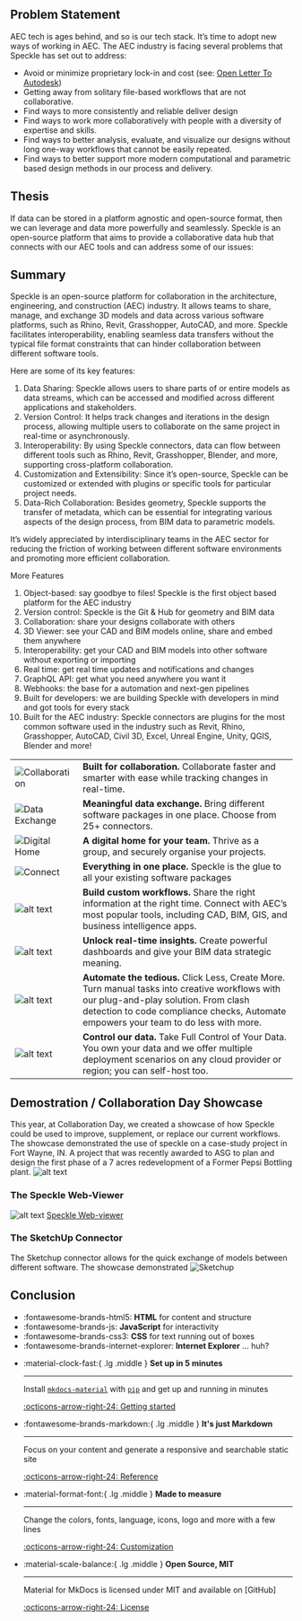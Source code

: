 ## Problem Statement
AEC tech is ages behind, and so is our tech stack. It’s time to adopt new ways of working in AEC. The AEC industry is facing several problems that Speckle has set out to address:
-	Avoid or minimize proprietary lock-in and cost (see: [Open Letter To Autodesk](https://aecmag.s3.amazonaws.com/AEC_Autodesk_customer_letter.pdf))
-	Getting away from solitary file-based workflows that are not collaborative.
-	Find ways to more consistently and reliable deliver design
-	Find ways to work more collaboratively with people with a diversity of expertise and skills.
-	Find ways to better analysis, evaluate, and visualize our designs without long one-way workflows that cannot be easily repeated.
-	Find ways to better support more modern computational and parametric based design methods in our process and delivery.


## Thesis
If data can be stored in a platform agnostic and open-source format, then we can leverage and data more powerfully and seamlessly. Speckle is an open-source platform that aims to provide a collaborative data hub that connects with our AEC tools and can address some of our issues:


## Summary
Speckle is an open-source platform for collaboration in the architecture, engineering, and construction (AEC) industry. It allows teams to share, manage, and exchange 3D models and data across various software platforms, such as Rhino, Revit, Grasshopper, AutoCAD, and more. Speckle facilitates interoperability, enabling seamless data transfers without the typical file format constraints that can hinder collaboration between different software tools.

Here are some of its key features:

1. Data Sharing: Speckle allows users to share parts of or entire models as data streams, which can be accessed and modified across different applications and stakeholders.
2. Version Control: It helps track changes and iterations in the design process, allowing multiple users to collaborate on the same project in real-time or asynchronously.
3. Interoperability: By using Speckle connectors, data can flow between different tools such as Rhino, Revit, Grasshopper, Blender, and more, supporting cross-platform collaboration.
4. Customization and Extensibility: Since it’s open-source, Speckle can be customized or extended with plugins or specific tools for particular project needs.
5. Data-Rich Collaboration: Besides geometry, Speckle supports the transfer of metadata, which can be essential for integrating various aspects of the design process, from BIM data to parametric models.

It’s widely appreciated by interdisciplinary teams in the AEC sector for reducing the friction of working between different software environments and promoting more efficient collaboration.

More Features
1. Object-based: say goodbye to files! Speckle is the first object based platform for the AEC industry
1. Version control: Speckle is the Git & Hub for geometry and BIM data
1. Collaboration: share your designs collaborate with others
1. 3D Viewer: see your CAD and BIM models online, share and embed them anywhere
1. Interoperability: get your CAD and BIM models into other software without exporting or importing
1. Real time: get real time updates and notifications and changes
1. GraphQL API: get what you need anywhere you want it
1. Webhooks: the base for a automation and next-gen pipelines
1. Built for developers: we are building Speckle with developers in mind and got tools for every stack
1. Built for the AEC industry: Speckle connectors are plugins for the most common software used in the industry such as Revit, Rhino, Grasshopper, AutoCAD, Civil 3D, Excel, Unreal Engine, Unity, QGIS, Blender and more!

|  |  |
| --- | --- |
| ![Collaboration](<assets/11.1-Interoperability - Speckle/image.png>) | **Built for collaboration.** Collaborate faster and smarter with ease while tracking changes in real-time. |
| ![Data Exchange](<assets/11.1-Interoperability - Speckle/image-1.png>) | **Meaningful data exchange.** Bring different software packages in one place. Choose from 25+ connectors.|
| ![Digital Home](<assets/11.1-Interoperability - Speckle/image-2.png>) | **A digital home for your team.** Thrive as a group, and securely organise your projects. |
| ![Connect](<assets/11.1-Interoperability - Speckle/image-3.png>) | **Everything in one place.** Speckle is the glue to all your existing software packages |
| ![alt text](<assets/11.1-Interoperability - Speckle/image-4.png>) | **Build custom workflows.** Share the right information at the right time. Connect with AEC’s most popular tools, including CAD, BIM, GIS, and business intelligence apps. |
| ![alt text](<assets/11.1-Interoperability - Speckle/image-5.png>) | **Unlock real-time insights.** Create powerful dashboards and give your BIM data strategic meaning. |
| ![alt text](<assets/11.1-Interoperability - Speckle/image-6.png>) | **Automate the tedious.** Click Less, Create More. Turn manual tasks into creative workflows with our plug-and-play solution. From clash detection to code compliance checks, Automate empowers your team to do less with more.|
| ![alt text](<assets/11.1-Interoperability - Speckle/image-7.png>) | **Control our data.** Take Full Control of Your Data. You own your data and we offer multiple deployment scenarios on any cloud provider or region; you can self-host too.|

## Demostration / Collaboration Day Showcase
This year, at Collaboration Day, we created a showcase of how Speckle could be used to improve, supplement, or replace our current workflows. The showcase demonstrated the use of speckle on a case-study project in Fort Wayne, IN. A project that was recently awarded to ASG to plan and design the first phase of a 7 acres redevelopment of a Former Pepsi Bottling plant.
![alt text](<assets/11.1-Interoperability - Speckle/image-8.png>)

### The Speckle Web-Viewer
![alt text](<assets/11.1-Interoperability - Speckle/image-9.png>)
[Speckle Web-viewer](https://app.speckle.systems/projects/7bccc9d87f/models/067a4bbabe,71bdc6e0db,89417f442f,b471f1ab11,c1ff6d2c6d,e05ec6e4a5,e39047dde7,f4b702579c)

### The SketchUp Connector
The Sketchup connector allows for the quick exchange of models between different software. The showcase demonstrated 
![Sketchup](<assets/11.1-Interoperability - Speckle/image-10.png>)

## Conclusion

<div class="grid cards" markdown>

- :fontawesome-brands-html5: __HTML__ for content and structure
- :fontawesome-brands-js: __JavaScript__ for interactivity
- :fontawesome-brands-css3: __CSS__ for text running out of boxes
- :fontawesome-brands-internet-explorer: __Internet Explorer__ ... huh?

</div>

<div class="grid cards" markdown>

-   :material-clock-fast:{ .lg .middle } __Set up in 5 minutes__

    ---

    Install [`mkdocs-material`](#) with [`pip`](#) and get up
    and running in minutes

    [:octicons-arrow-right-24: Getting started](#)

-   :fontawesome-brands-markdown:{ .lg .middle } __It's just Markdown__

    ---

    Focus on your content and generate a responsive and searchable static site

    [:octicons-arrow-right-24: Reference](#)

-   :material-format-font:{ .lg .middle } __Made to measure__

    ---

    Change the colors, fonts, language, icons, logo and more with a few lines

    [:octicons-arrow-right-24: Customization](#)

-   :material-scale-balance:{ .lg .middle } __Open Source, MIT__

    ---

    Material for MkDocs is licensed under MIT and available on [GitHub]

    [:octicons-arrow-right-24: License](#)

</div>